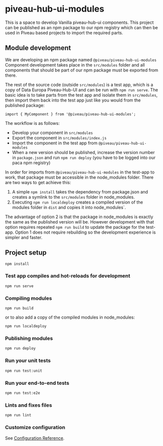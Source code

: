 # piveau-hub-ui-modules

This is a space to develop Vanilla piveau-hub-ui components. 
This project can be published as an npm package to our npm registry
which can then be used in Piveau based projects to import the
required parts.

## Module development

We are developing an npm package named `@piveau/piveau-hub-ui-modules`
Component development takes place in the `src/modules` folder and
all components that should be part of our npm package must be 
exported from there.

The rest of the source code (outside `src/modules`) is a test app, which is a copy of Data Europa
Piveau-Hub-UI and can be run with `npm run serve`. The basic idea is to take parts from 
the test app and isolate them in `src/modules`, then import them back into the test 
app just like you would from the published package:

```
import { MyComponent } from '@piveau/piveau-hub-ui-modules';
```

The workflow is as follows:

  * Develop your component in `src/modules`
  * Export the component in `src/modules/index.js`
  * Import the component in the test app from `@piveau/piveau-hub-ui-modules`
  * When a new version should be published, increase the version number in `package.json` and run `npm run deploy` (you have to be logged into our paca npm registry)

In order for imports from `@piveau/piveau-hub-ui-modules` in the test-app to work, that package must be accessible in the node_modules folder.
There are two ways to get achieve this:

  1. A simple `npm install` takes the dependency from package.json and creates a symlink to the `src/modules` folder in node_modules.
  2. Executing `npm run localdeploy` creates a compiled version of the modules folder in `dist` and copies it into node_modules`.

The advantage of option 2 is that the package in node_modules is exactly the same as the published version will be.
However development with that option requires repeated `npm run build` to update the package for the test-app.
Option 1 does not require rebuilding so the development experience is simpler and faster.

## Project setup
```
npm install
```

### Test app compiles and hot-reloads for development
```
npm run serve
```

### Compiling modules
```
npm run build
```

or to also add a copy of the compiled modules in node_modules:

```
npm run localdeploy
```

### Publishing modules
```
npm run deploy
```

### Run your unit tests
```
npm run test:unit
```

### Run your end-to-end tests
```
npm run test:e2e
```

### Lints and fixes files
```
npm run lint
```

### Customize configuration
See [Configuration Reference](https://cli.vuejs.org/config/).
